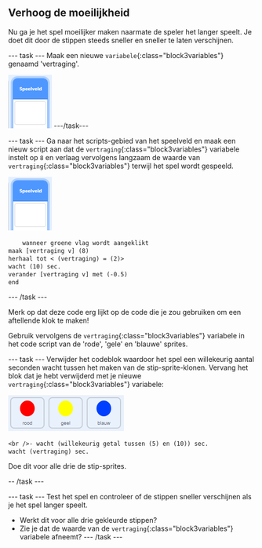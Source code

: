 ## Verhoog de moeilijkheid

Nu ga je het spel moeilijker maken naarmate de speler het langer speelt. Je doet dit door de stippen steeds sneller en sneller te laten verschijnen.

\--- task \--- Maak een nieuwe `variabele`{:class="block3variables"} genaamd 'vertraging'.

![Speelveld sprite](images/stage-sprite.png) \---/task\---

\--- task \--- Ga naar het scripts-gebied van het speelveld en maak een nieuw script aan dat de `vertraging`{:class="block3variables"} variabele instelt op `8` en verlaag vervolgens langzaam de waarde van `vertraging`{:class="block3variables"} terwijl het spel wordt gespeeld.

![Speelveld sprite](images/stage-sprite.png)

```blocks3
    wanneer groene vlag wordt aangeklikt
maak [vertraging v] (8)
herhaal tot < (vertraging) = (2)>
wacht (10) sec.
verander [vertraging v] met (-0.5)
end
```

\--- /task \---

Merk op dat deze code erg lijkt op de code die je zou gebruiken om een aftellende klok te maken!

Gebruik vervolgens de `vertraging`{:class="block3variables"} variabele in het code script van de 'rode', 'gele' en 'blauwe' sprites.

\--- task \--- Verwijder het codeblok waardoor het spel een willekeurig aantal seconden wacht tussen het maken van de stip-sprite-klonen. Vervang het blok dat je hebt verwijderd met je nieuwe `vertraging`{:class="block3variables"} variabele:

![screenshot](images/all-dots.png)

```blocks3
<br />- wacht (willekeurig getal tussen (5) en (10)) sec.
wacht (vertraging) sec.
```

Doe dit voor alle drie de stip-sprites.

-- /task \---

\--- task \--- Test het spel en controleer of de stippen sneller verschijnen als je het spel langer speelt.

+ Werkt dit voor alle drie gekleurde stippen?
+ Zie je dat de waarde van de `vertraging`{:class="block3variables"} variabele afneemt? \--- /task \---